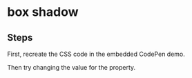 # box shadow

## Steps

First, recreate the CSS code in the embedded CodePen demo.

Then try changing the value for the property.
